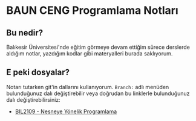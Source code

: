 # BAUN CENG Programlama Notları
## Bu nedir?
Balıkesir Üniversitesi'nde eğitim görmeye devam ettiğim sürece derslerde aldığım notlar, yazdığım kodlar gibi materyalleri burada saklıyorum.

## E peki dosyalar?
Notarı tutarken git'in dallarını kullanıyorum. `Branch:` adlı menüden bulunduğunuz dalı değiştirebilir veya doğrudan bu linklerle bulunduğunuz dalı değiştirebilirsiniz:

- [BIL2109 - Nesneye Yönelik Programlama](https://github.com/thesseyren/baun-ceng-notlar/tree/BIL2109-nesneye-yonelik-programlama)
